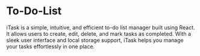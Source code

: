 # To-Do-List
iTask is a simple, intuitive, and efficient to-do list manager built using React. It allows users to create, edit, delete, and mark tasks as completed. With a sleek user interface and local storage support, iTask helps you manage your tasks effortlessly in one place.
